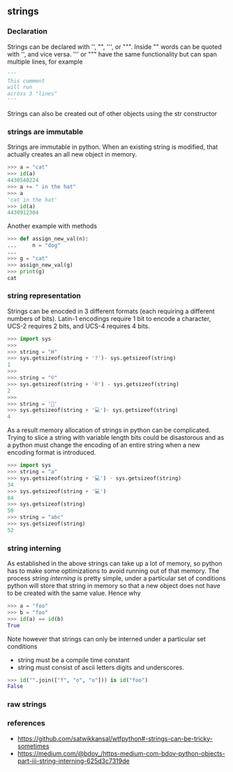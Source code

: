 ## strings

### Declaration
Strings can be declared with '', "", ''', or """. Inside "" words can be quoted with '', and vice versa. ''' or """ have the same functionality but can span multiple lines, for example
```python
'''
This comment
will run 
across 3 "lines"
'''
```

Strings can also be created out of other objects using the str constructor

### strings are immutable
Strings are immutable in python. When an existing string is modified, that actually creates an all new object in memory. 
```python
>>> a = "cat"
>>> id(a)
4430540224
>>> a += " in the hat"
>>> a
'cat in the hat'
>>> id(a)
4430912304
```
Another example with methods
```python
>>> def assign_new_val(n):
...     n = "dog"
... 
>>> g = "cat"
>>> assign_new_val(g)
>>> print(g)
cat
```

### string representation
Strings can be enocded in 3 different formats (each requiring a different numbers of bits). Latin-1 encodings require 1 bit to encode a character, UCS-2 requires 2 bits, and UCS-4 requires 4 bits. 

```python
>>> import sys
>>>
>>> string = "H"
>>> sys.getsizeof(string + '?')- sys.getsizeof(string)
1
>>>
>>> string = "©"
>>> sys.getsizeof(string + '®') - sys.getsizeof(string)
2
>>>
>>> string = '🐍'
>>> sys.getsizeof(string + '💻')- sys.getsizeof(string)
4
```

As a result memory allocation of strings in python can be complicated. Trying to slice a string with variable length bits could be disastorous and as a python must change the encoding of an entire string when a new encoding format is introduced.

```python
>>> import sys
>>> string = "a"
>>> sys.getsizeof(string + '💻') - sys.getsizeof(string)
34
>>> sys.getsizeof(string + '💻')
84
>>> sys.getsizeof(string)
50
>>> string = "abc"
>>> sys.getsizeof(string)
52
```

### string interning
As established in the above strings can take up a lot of memory, so python has to make some optimizations to avoid running out of that memory. The process *string interning* is pretty simple, under a particular set of conditions python will store that string in memory so that a new object does not have to be created with the same value. Hence why 

```python
>>> a = "foo"
>>> b = "foo"
>>> id(a) == id(b)
True
```

Note however that strings can only be interned under a particular set conditions 
- string must be a compile time constant
- string must consist of ascii letters digits and underscores.
```python
>>> id("".join(["f", "o", "o"])) is id("foo")
False
```

### raw strings


### references
- https://github.com/satwikkansal/wtfpython#-strings-can-be-tricky-sometimes
- https://medium.com/@bdov_/https-medium-com-bdov-python-objects-part-iii-string-interning-625d3c7319de